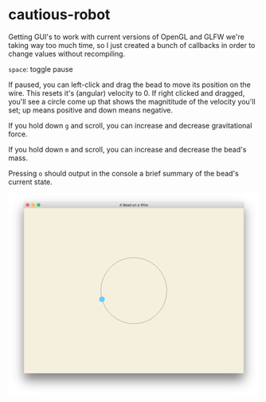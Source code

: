 # cautious-robot

Getting GUI's to work with current versions of OpenGL and GLFW we're taking way too much time, so I just created a bunch of callbacks in order to change values without recompiling. 

`space`: toggle pause

If paused, you can left-click and drag the bead to move its position on the wire. This resets it's (angular) velocity to 0. If right clicked and dragged, you'll see a circle come up that shows the magnititude of the velocity you'll set; up means positive and down means negative. 

If you hold down `g` and scroll, you can increase and decrease gravitational force. 

If you hold down `m` and scroll, you can increase and decrease the bead's mass. 

Pressing `o` should output in the console a brief summary of the bead's current state.

![A Bead on a Wire](/images/image.png?raw=true "A Bead on a Wire")
